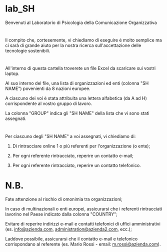 # lab_SH
Benvenuti al Laboratorio di Psicologia della Comunicazione Organizzativa
#
Il compito che, cortesemente, vi chiediamo di eseguire è molto semplice ma ci sarà di grande aiuto per la nostra ricerca sull'accettazione delle tecnologie sostenibili.
#
All'interno di questa cartella troverete un file Excel da scaricare sui vostri laptop. 

Al suo interno del file, una lista di organizzazioni ed enti (colonna "SH NAME") povenienti da 8 nazioni europee.

A ciascuno dei voi è stata attribuita una lettera alfabetica (da A ad H) corrispondente al vostro gruppo di lavoro.

La colonna "GROUP" indica gli "SH NAME" della lista che vi sono stati assegnati.
#
Per ciascuno degli "SH NAME" a voi assegnati, vi chiediamo di:
1. Di rintracciare online 1 o più referenti per l'organizzazione (o ente);

2. Per ogni referente rintracciato, reperire un contatto e-mail;

3. Per ogni referente rintracciato, reperire un contatto telefonico.

# N.B.

Fate attenzione al rischio di omonimia tra organizzazioni;

In caso di multinazionali o enti europei, assicurarsi che i referenti rintracciati lavorino nel Paese indicato dalla colonna "COUNTRY";

Evitare di reperire indirizzi e-mail e contatti telefonici di uffici amministrativi (es. info@azienda.com, administration@azienda2.com, ecc.); 

Laddove possibile, assicurarsi  che il contatto e-mail e telefonico corrispondano al referente (es. Mario Rossi - email: m.rossi@azienda.com). 

